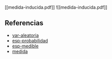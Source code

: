 [[medida-inducida.pdf]]
![[medida-inducida.pdf]]

## Referencias
- [var-aleatoria](./var-aleatoria.md)
- [esp-probabilidad](./esp-probabilidad.md)
- [esp-medible](./esp-medible.md)
- [medida](./medida.md)
